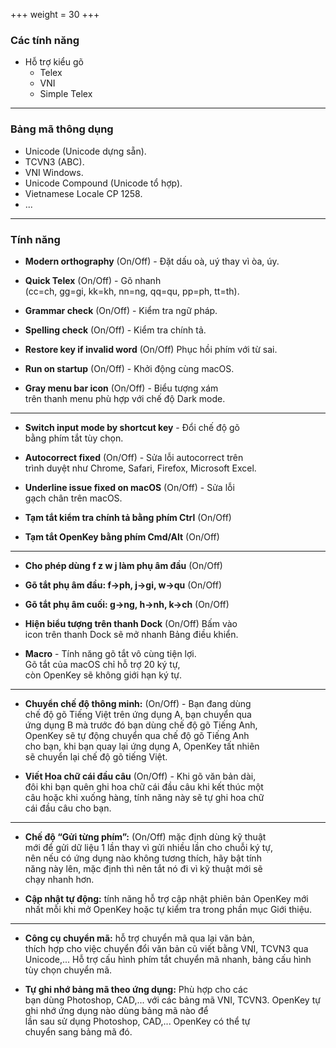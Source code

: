+++
weight = 30
+++

### Các tính năng

- Hỗ trợ kiểu gõ
  - Telex
  - VNI
  - Simple Telex

---

### Bảng mã thông dụng

- Unicode (Unicode dựng sẵn).
- TCVN3 (ABC).
- VNI Windows.
- Unicode Compound (Unicode tổ hợp).
- Vietnamese Locale CP 1258.
- ...

---

### Tính năng

- **Modern orthography** (On/Off) - Đặt dấu oà, uý thay vì òa, úy.

- **Quick Telex** (On/Off) - Gõ nhanh<br>
(cc=ch, gg=gi, kk=kh, nn=ng, qq=qu, pp=ph, tt=th).

- **Grammar check** (On/Off) - Kiểm tra ngữ pháp.

- **Spelling check** (On/Off) - Kiểm tra chính tả.

- **Restore key if invalid word** (On/Off) Phục hồi phím với từ sai.

- **Run on startup** (On/Off) - Khởi động cùng macOS.

- **Gray menu bar icon** (On/Off) - Biểu tượng xám<br>
trên thanh menu phù hợp với chế độ Dark mode.

---

- **Switch input mode by shortcut key** - Đổi chế độ gõ<br> bằng phím tắt tùy chọn.

- **Autocorrect fixed** (On/Off) - Sửa lỗi autocorrect trên<br> trình duyệt như Chrome, Safari, Firefox, Microsoft Excel.

- **Underline issue fixed on macOS** (On/Off) - Sửa lỗi <br> gạch chân trên macOS.

- **Tạm tắt kiểm tra chính tả bằng phím Ctrl** (On/Off)

- **Tạm tắt OpenKey bằng phím Cmd/Alt** (On/Off)

---

- **Cho phép dùng f z w j làm phụ âm đầu** (On/Off)

- **Gõ tắt phụ âm đầu: f->ph, j->gi, w->qu** (On/Off)

- **Gõ tắt phụ âm cuối: g->ng, h->nh, k->ch** (On/Off)

- **Hiện biểu tượng trên thanh Dock** (On/Off) Bấm vào<br>
icon trên thanh Dock sẽ mở nhanh Bảng điều khiển.

- **Macro** - Tính năng gõ tắt vô cùng tiện lợi.<br>
Gõ tắt của macOS chỉ hỗ trợ 20 ký tự,<br>
còn OpenKey sẽ không giới hạn ký tự.

---

- **Chuyển chế độ thông minh:** (On/Off) - Bạn đang dùng<br>
chế độ gõ Tiếng Việt trên ứng dụng A, bạn chuyển qua<br>
ứng dụng B mà trước đó bạn dùng chế độ gõ Tiếng Anh,<br>
OpenKey sẽ tự động chuyển qua chế độ gõ Tiếng Anh<br>
cho bạn, khi bạn quay lại ứng dụng A, OpenKey tất nhiên<br>
sẽ chuyển lại chế độ gõ tiếng Việt.

- **Viết Hoa chữ cái đầu câu** (On/Off) - Khi gõ văn bản dài,<br> 
đôi khi bạn quên ghi hoa chữ cái đầu câu khi kết thúc một<br>
câu hoặc khi xuống hàng, tính năng này sẽ tự ghi hoa chữ<br>
cái đầu câu cho bạn.

---

- **Chế độ “Gửi từng phím”:** (On/Off) mặc định dùng kỹ thuật<br>
mới để gửi dữ liệu 1 lần thay vì gửi nhiều lần cho chuỗi ký tự,<br>
nên nếu có ứng dụng nào không tương thích, hãy bật tính<br>
năng này lên, mặc định thì nên tắt nó đi vì kỹ thuật mới sẽ<br>
chạy nhanh hơn.

- **Cập nhật tự động:** tính năng hỗ trợ cập nhật phiên bản OpenKey mới nhất mỗi khi mở OpenKey hoặc tự kiểm tra trong phần mục Giới thiệu.

---

- **Công cụ chuyển mã:** hỗ trợ chuyển mã qua lại văn bản,<br> thích hợp cho việc chuyển đổi văn bản cũ viết bằng VNI, TCVN3 qua Unicode,... Hỗ trợ cấu hình phím tắt chuyển mã nhanh, bảng cấu hình tùy chọn chuyển mã.

- **Tự ghi nhớ bảng mã theo ứng dụng:** Phù hợp cho các<br> bạn dùng Photoshop, CAD,... với các bảng mã VNI, TCVN3. OpenKey tự ghi nhớ ứng dụng nào dùng bảng mã nào để<br> lần sau sử dụng Photoshop, CAD,... OpenKey có thể tự<br> chuyển sang bảng mã đó.